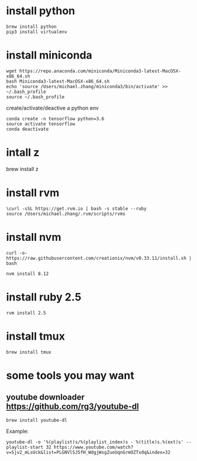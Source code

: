 # install python
```
brew install python
pip3 install virtualenv
```

# install miniconda
```
wget https://repo.anaconda.com/miniconda/Miniconda3-latest-MacOSX-x86_64.sh
bash Miniconda3-latest-MacOSX-x86_64.sh
echo 'source /Users/michael.zhang/miniconda3/bin/activate' >> ~/.bash_profile
source ~/.bash_profile
```
create/activate/deactive a python env
```
conda create -n tensorflow python=3.6
source activate tensorflow
conda deactivate
```

# intall z
brew install z


# install rvm 
```
\curl -sSL https://get.rvm.io | bash -s stable --ruby
source /Users/michael.zhang/.rvm/scripts/rvms
```

# install nvm
```
curl -o- https://raw.githubusercontent.com/creationix/nvm/v0.33.11/install.sh | bash

nvm install 8.12
```

# install ruby 2.5
```
rvm install 2.5
```

# install tmux
```
brew install tmux
```

# some tools you may want 
## youtube downloader https://github.com/rg3/youtube-dl
```
brew install youtube-dl
```
Example:
```
youtube-dl -o '%(playlist)s/%(playlist_index)s - %(title)s.%(ext)s' --playlist-start 32 https://www.youtube.com/watch?v=Sjv2_mLsUck&list=PLGNVlSJ5fH_WdgjWsgZuoUqnGrmOZTxdq&index=32
```